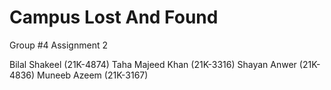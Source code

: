 # Campus Lost And Found
Group #4 Assignment 2

Bilal Shakeel (21K-4874)
Taha Majeed Khan (21K-3316)
Shayan Anwer (21K-4836)
Muneeb Azeem (21K-3167)
